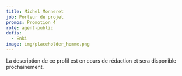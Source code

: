 ```yaml
---
title: Michel Monneret
job: Porteur de projet
promos: Promotion 4
role: agent-public
defis:
  - Enki
image: img/placeholder_homme.png
---
```

La description de ce profil est en cours de rédaction et sera disponible prochainement.